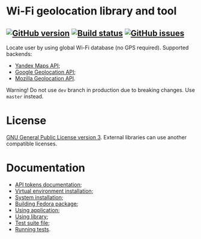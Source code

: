 # Wi-Fi geolocation library and tool

[![GitHub version](https://badge.fury.io/gh/xvitaly%2Fwloc.svg)](https://github.com/xvitaly/wloc/releases)
[![Build status](https://travis-ci.org/xvitaly/wloc.svg?branch=dev)](https://travis-ci.org/xvitaly/wloc)
[![GitHub issues](https://img.shields.io/github/issues/xvitaly/wloc.svg?label=issues&maxAge=60)](https://github.com/xvitaly/wloc/issues)
---

Locate user by using global Wi-Fi database (no GPS required). Supported backends:
 * [Yandex Maps API](https://tech.yandex.ru/locator/doc/dg/api/json-docpage/);
 * [Google Geolocation API](https://developers.google.com/maps/documentation/geolocation/intro);
 * [Mozilla Geolocation API](https://mozilla.github.io/ichnaea/api/index.html).

Warning! Do not use `dev` branch in production due to breaking changes. Use `master` instead.

# License
[GNU General Public License version 3](COPYING). External libraries can use another compatible licenses.

# Documentation

  * [API tokens documentation](docs/api-tokens.md);
  * [Virtual environment installation](docs/virtualenv-installation.md);
  * [System installation](docs/system-installation.md);
  * [Building Fedora package](docs/building-fedora-package.md);
  * [Using application](docs/using-application.md);
  * [Using library](docs/using-library.md);
  * [Test suite file](docs/test-suite-file.md);
  * [Running tests](docs/running-tests.md).
